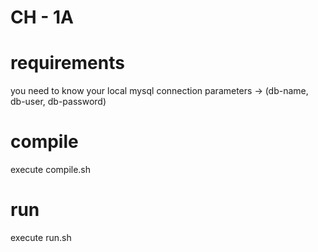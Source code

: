 # CH - 1A

# requirements
you need to know your local mysql connection parameters -> 
(db-name,
db-user,
db-password)

# compile
execute compile.sh

# run
execute run.sh
